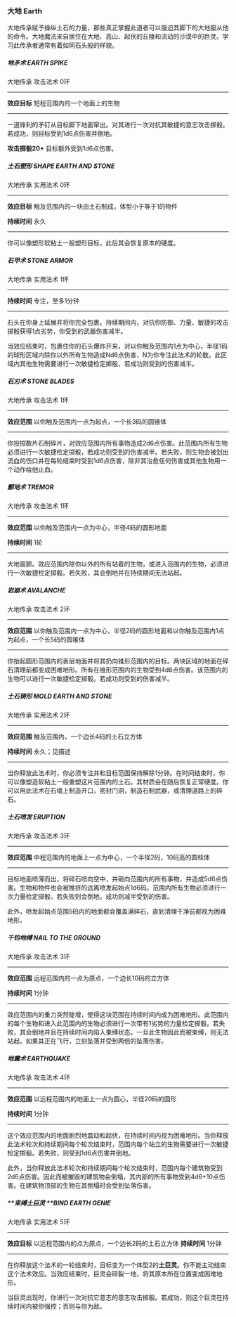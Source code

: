 ### 大地	Earth

大地传承赋予操纵土石的力量，那些真正掌握此道者可以强迫其脚下的大地服从他的命令。大地魔法来自居住在大地、高山、起伏的丘陵和流动的沙漠中的巨灵。学习此传承者通常有着如同石头般的样貌。

##### 地矛术	**EARTH SPIKE**

大地传承	攻击法术	0环

------

**效应目标**	短程范围内的一个地面上的生物

------

一道锋利的矛钉从目标脚下地面窜出。对其进行一次对抗其敏捷的意志攻击掷骰。若成功，则目标受到1d6点伤害并倒地。

**攻击掷骰20+**	目标额外受到1d6点伤害。



##### 土石塑形	**SHAPE EARTH AND STONE**

大地传承	实用法术	0环

------

**效应目标**	触及范围内的一块由土石制成，体型小于等于1的物件

**持续时间**	永久

------

你可以像塑形软粘土一般塑形目标，此后其会恢复原本的硬度。



##### 石甲术	**STONE ARMOR**

大地传承	实用法术	1环

------

**持续时间**	专注，至多1分钟

------

石头在你身上延展并将你完全包裹。持续期间内，对抗你防御、力量、敏捷的攻击掷骰获得1点劣势，你受到的武器伤害减半。

当效应结束时，包裹住你的石头爆炸开来，对以你触及范围内1点为中心，半径1码的球形区域内除你以外所有生物造成Nd6点伤害，N为你专注此法术的轮数。此区域内其他生物需要进行一次敏捷检定掷骰，若成功则受到的伤害减半。



##### 石刃术	**STONE BLADES**

大地传承	攻击法术	1环

------

**效应范围**	以你触及范围内一点为起点，一个长3码的圆锥体

------

你投掷数片石制碎片，对效应范围内所有事物造成2d6点伤害。此范围内所有生物必须进行一次敏捷检定掷骰，若成功则受到的伤害减半。若失败，则生物会被划出流血的伤口并在每轮结束时受到1d6点伤害，除非其治愈任何伤害或其他生物用一个动作给他止血。



##### 颤地术	**TREMOR**

大地传承	攻击法术	1环

------

**效应范围**	以你触及范围内一点为中心，半径4码的圆形地面

**持续时间**	1轮

------

大地震颤。效应范围内除你以外的所有站着的生物，或进入范围内的生物，必须进行一次敏捷检定掷骰。若失败，其会倒地并在持续期间无法站起。



##### 岩崩术	**AVALANCHE**

大地传承	攻击法术	2环

------

**效应范围**	以你触及范围内一点为中心，半径2码的圆形地面和以你触及范围内1点为起点，一个长5码的圆锥体

------

你抬起圆形范围内的表层地面并将其扔向锥形范围内的目标。两块区域的地面在碎石清理前都变成困难地形。所有在锥形范围内的生物受到4d6点伤害。该范围内的生物可以进行一次敏捷检定掷骰。若成功则受到的伤害减半。



##### 土石铸形	**MOLD EARTH AND STONE**

大地传承	实用法术	2环

------

**效应范围**	触及范围内，一个边长4码的土石立方体

**持续时间**	永久；见描述

------

当你释放此法术时，你必须专注并和目标范围保持解除1分钟。在时间结束时，你可以像塑造软粘土一般重塑这片范围内的土石。其材质会在随后恢复正常硬度。你可以用此法术在石墙上制造开口，密封门洞，制造石制武器，或清理道路上的碎石。



##### 土石喷发	**ERUPTION**

大地传承	攻击法术	3环

------

**效应范围**	中程范围内的地面上一点为中心，一个半径2码，10码高的圆柱体

------

目标地面喷薄而出，将碎石喷向空中，并砸向范围内的所有事物，并造成5d6点伤害。生物和物件也会被推挤的远离喷发起始点1d6码。范围内所有生物必须进行一次力量检定掷骰。若失败则会倒地。成功则减半受到的伤害。

此外，喷发起始点范围5码内的地面都会覆盖满碎石，直到清理干净前都视为困难地形。



##### 千钧地缚	**NAIL TO THE GROUND**

大地传承	攻击法术	3环

------

**效应范围**	远程范围内的一点为原点，一个边长10码的立方体

**持续时间**	1分钟

------

效应范围内的重力突然陡增，使得这块范围在持续时间内成为困难地形。此范围内的每个生物和进入此范围内的生物必须进行一次带有1劣势的力量检定掷骰。若失败，其会倒地并且在持续时间内陷入束缚状态。一旦此生物因此而被束缚，则无法站起。如果其正在飞行，立刻坠落并受到两倍的坠落伤害。



##### 地震术	**EARTHQUAKE**

大地传承	攻击法术	4环

------

**效应范围**	以远程范围内的地面上一点为圆心，半径20码的圆形

**持续时间**	1分钟

------

这个效应范围内的地面剧烈地震动和起伏，在持续时间内视为困难地形。当你释放此法术轮次和持续期间每个轮次结束时，范围内每个站立的生物需要进行一次敏捷检定掷骰。若失败，则受到1d6点伤害并倒地。

此外，当你释放此法术轮次和持续期间每个轮次结束时，范围内每个建筑物受到2d6点伤害。因此而被摧毁的建筑物会倒塌，其内部的所有事物受到4d6+10点伤害。在建筑物顶部的生物在其倒塌时会受到坠落伤害。



##### **束缚土巨灵	**BIND EARTH GENIE

大地传承	实用法术    5环

------

**效应目标**    以远程范围内的点为原点，一个边长2码的土石立方体
**持续时间**    1分钟

------

在你释放这个法术的一轮结束时，目标变为一个体型2的**土巨灵**。你不能主动结束这个法术效应。当效应结束时，巨灵会碎裂一地，将其原本所在位置变成困难地形。

当巨灵出现时，你进行一次对抗它意志的意志攻击掷骰。若成功，则这个巨灵在持续时间内被你强控；否则与你为敌。